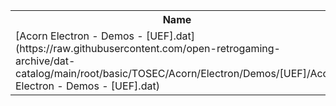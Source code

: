 <table>
<tr><th>Name</th><th>Size</th></tr>
<tr><td>[Acorn Electron - Demos - [UEF].dat](https://raw.githubusercontent.com/open-retrogaming-archive/dat-catalog/main/root/basic/TOSEC/Acorn/Electron/Demos/[UEF]/Acorn Electron - Demos - [UEF].dat)</td><td>1172</td></tr>
</table>
